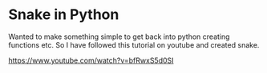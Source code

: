 # Snake in Python

Wanted to make something simple to get back into python creating functions etc. So I have followed this tutorial on youtube and created snake.

https://www.youtube.com/watch?v=bfRwxS5d0SI


